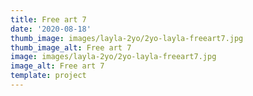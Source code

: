 ```yaml
--- 
title: Free art 7
date: '2020-08-18'
thumb_image: images/layla-2yo/2yo-layla-freeart7.jpg
thumb_image_alt: Free art 7
image: images/layla-2yo/2yo-layla-freeart7.jpg
image_alt: Free art 7
template: project
---
```


